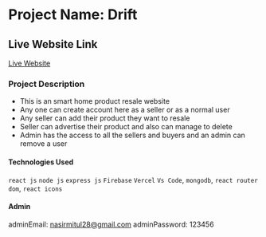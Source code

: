 # Project Name: Drift

## Live Website Link
[Live Website](https://drift0.web.app/)

### Project Description
* This is an smart home product resale website
* Any one can create account here as a seller or as a normal user
* Any seller can add their product they want to resale
* Seller can advertise their product and also can manage to delete
* Admin has the access to all the sellers and buyers and an admin can remove a user

#### Technologies Used
`react js` `node js` `express js` `Firebase` `Vercel` `Vs Code`, `mongodb`, `react router dom`, `react icons`


#### Admin
adminEmail: nasirmitul28@gmail.com
adminPassword: 123456
